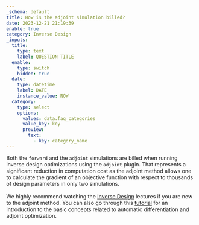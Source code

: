 ```yaml
---
_schema: default
title: How is the adjoint simulation billed?
date: 2023-12-21 21:19:39
enable: true
category: Inverse Design
_inputs:
  title:
    type: text
    label: QUESTION TITLE
  enable:
    type: switch
    hidden: true
  date:
    type: datetime
    label: DATE
    instance_value: NOW
  category:
    type: select
    options:
      values: data.faq_categories
      value_key: key
      preview:
        text:
          - key: category_name
---
```

<div>Both the <code>forward</code> and the <code>adjoint</code> simulations are billed when running inverse design optimizations using the&nbsp;<code>adjoint</code>&nbsp;plugin. That represents a significant reduction in computation cost as the adjoint method allows one to calculate the gradient of an objective function with respect to thousands of design parameters in only two simulations.</div>

<div> </div>

<div>We highly recommend watching the <a href="https://www.flexcompute.com/tidy3d/learning-center/inverse-design/">Inverse Design</a> lectures if you are new to the adjoint method. You can also go through this <a href="https://www.flexcompute.com/tidy3d/examples/notebooks/AdjointPlugin1Intro/">tutorial</a> for an introduction to the basic concepts related to automatic differentiation and adjoint optimization.</div>